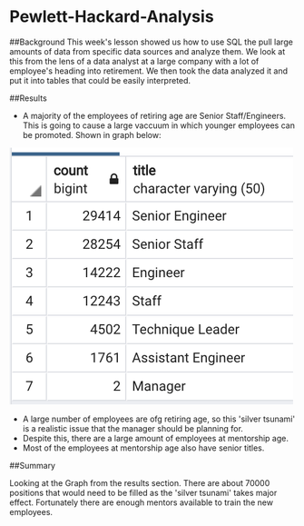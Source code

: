 # Pewlett-Hackard-Analysis

##Background
This week's lesson showed us how to use SQL the pull large amounts of data from specific data sources and analyze them. We look at this from the lens of a data analyst at a large
company with a lot of employee's heading into retirement. We then took the data analyzed it and put it into tables that could be easily interpreted. 

##Results 

- A majority of the employees of retiring age are Senior Staff/Engineers. This is going to cause a large vaccuum in which younger employees can be promoted. Shown in graph below:

![](data-Module-7-Challenge-Image-3.png) 

- A large number of employees are ofg retiring age, so this 'silver tsunami' is a realistic issue that the manager should be planning for.
- Despite this, there are a large amount of employees at mentorship age. 
- Most of the employees at mentorship age also have senior titles.

##Summary

Looking at the Graph from the results section. There are about 70000 positions that would need to be filled as the 'silver tsunami' takes major effect. Fortunately there are 
enough mentors available to train the new employees. 


